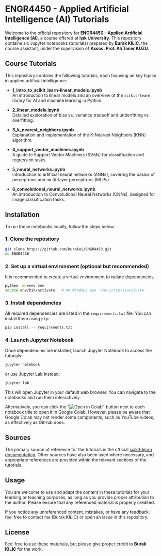 # ENGR4450 - Applied Artificial Intelligence (AI) Tutorials

Welcome to the official repository for **ENGR4450 - Applied Artificial Intelligence (AI)**, a course offered at **Işık University**. This repository contains six Jupyter notebooks (tutorials) prepared by **Burak KILIC**, the course assistant, under the supervision of **Assoc. Prof. Ali Taner KUZU**.

## Course Tutorials

This repository contains the following tutorials, each focusing on key topics in applied artificial intelligence:

- **1_intro_to_scikit_learn-linear_models.ipynb**  
   An introduction to linear models and an overview of the `scikit-learn` library for AI and machine learning in Python.

- **2_linear_models.ipynb**  
   Detailed exploration of bias vs. variance tradeoff and underfitting vs. overfitting.

- **3_k_nearest_neighbors.ipynb**  
   Explanation and implementation of the K-Nearest Neighbors (KNN) algorithm.

- **4_support_vector_machines.ipynb**  
   A guide to Support Vector Machines (SVMs) for classification and regression tasks.

- **5_neural_networks.ipynb**  
   Introduction to artificial neural networks (ANNs), covering the basics of perceptrons and multi-layer perceptrons (MLPs).

- **6_convolutional_neural_networks.ipynb**  
   An introduction to Convolutional Neural Networks (CNNs), designed for image classification tasks.

## Installation

To run these notebooks locally, follow the steps below:

### 1. Clone the repository

```bash
git clone https://github.com/burakai/ENGR4450.git
cd ENGR4450
```
### 2. Set up a virtual environment (optional but recommended)

It is recommended to create a virtual environment to isolate dependencies.
```bash
python -m venv env
source env/bin/activate   # On Windows use `env\Scripts\activate`
```
### 3. Install dependencies

All required dependencies are listed in the `requirements.txt` file. You can install them using `pip`:
```bash
pip install -r requirements.txt
```
### 4. Launch Jupyter Notebook

Once dependencies are installed, launch Jupyter Notebook to access the tutorials:
```bash
jupyter notebook
```
or use Jupyter Lab instead:

```bash
jupyter lab
```
This will open Jupyter in your default web browser. You can navigate to the notebooks and run them interactively.

Alternatively, you can click the "![Open in Colab](https://colab.research.google.com/assets/colab-badge.svg)" button next to each notebook title to open it in Google Colab. However, please be aware that Google Colab may not render some components, such as YouTube videos, as effectively as GitHub does.

## Sources

The primary source of reference for the tutorials is the official [scikit-learn documentation](https://scikit-learn.org/stable/documentation.html). Other sources have also been used where necessary, and appropriate references are provided within the relevant sections of the tutorials.

## Usage

You are welcome to use and adapt the content in these tutorials for your learning or teaching purposes, as long as you provide proper attribution to the author. Please ensure that any referenced material is properly credited.

If you notice any unreferenced content, mistakes, or have any feedback, feel free to contact me (Burak KILIC) or open an issue in this repository.

## License

Feel free to use these materials, but please give proper credit to **Burak KILIC** for the work.
